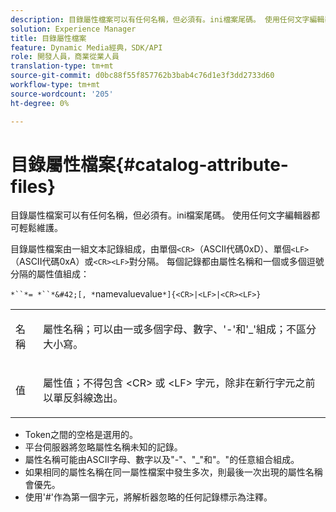 ```yaml
---
description: 目錄屬性檔案可以有任何名稱，但必須有。ini檔案尾碼。 使用任何文字編輯器都可輕鬆維護。
solution: Experience Manager
title: 目錄屬性檔案
feature: Dynamic Media經典，SDK/API
role: 開發人員，商業從業人員
translation-type: tm+mt
source-git-commit: d0bc88f55f857762b3bab4c76d1e3f3dd2733d60
workflow-type: tm+mt
source-wordcount: '205'
ht-degree: 0%

---
```



# 目錄屬性檔案{#catalog-attribute-files}

目錄屬性檔案可以有任何名稱，但必須有。ini檔案尾碼。 使用任何文字編輯器都可輕鬆維護。

目錄屬性檔案由一組文本記錄組成，由單個`<CR>`（ASCII代碼0xD）、單個`<LF>`（ASCII代碼0xA）或`<CR><LF>`對分隔。 每個記錄都由屬性名稱和一個或多個逗號分隔的屬性值組成：

`*``*= *``*&#42;[, *`namevaluevalue`*]{<CR>|<LF>|<CR><LF>}`

<table id="simpletable_8454AD549FDA421BA1469CDA44132773"> 
 <tr class="strow"> 
  <td class="stentry"> <p> <span class="codeph"> <span class="varname"> 名稱  </span> </span> </p> </td> 
  <td class="stentry"> <p>屬性名稱；可以由一或多個字母、數字、'-'和'_'組成；不區分大小寫。 </p> </td> 
 </tr> 
 <tr class="strow"> 
  <td class="stentry"> <p> <span class="codeph"> <span class="varname"> 值  </span> </span> </p> </td> 
  <td class="stentry"> <p>屬性值；不得包含<span class="codeph"> &lt;CR&gt; </span>或<span class="codeph"> &lt;LF&gt; </span>字元，除非在新行字元之前以單反斜線逸出。 </p> </td> 
 </tr> 
</table>

* Token之間的空格是選用的。
* 平台伺服器將忽略屬性名稱未知的記錄。
* 屬性名稱可能由ASCII字母、數字以及&quot;-&quot;、&quot;_&quot;和&quot;。&quot;的任意組合組成。
* 如果相同的屬性名稱在同一屬性檔案中發生多次，則最後一次出現的屬性名稱會優先。
* 使用&#39;#&#39;作為第一個字元，將解析器忽略的任何記錄標示為注釋。

